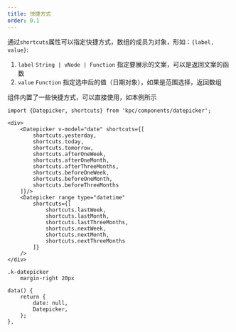 ```yaml
---
title: 快捷方式
order: 0.1
---
```


通过`shortcuts`属性可以指定快捷方式，数组的成员为对象，形如：`{label, value}`:

1. `label` `String | vNode | Function` 指定要展示的文案，可以是返回文案的函数
2. `value` `Function` 指定选中后的值（日期对象），如果是范围选择，返回数组

组件内置了一些快捷方式，可以直接使用，如本例所示

```vdt
import {Datepicker, shortcuts} from 'kpc/components/datepicker';

<div>
    <Datepicker v-model="date" shortcuts={[
        shortcuts.yesterday,
        shortcuts.today,
        shortcuts.tomorrow,
        shortcuts.afterOneWeek,
        shortcuts.afterOneMonth,
        shortcuts.afterThreeMonths,
        shortcuts.beforeOneWeek,
        shortcuts.beforeOneMonth,
        shortcuts.beforeThreeMonths
    ]}/>
    <Datepicker range type="datetime" 
        shortcuts={[
            shortcuts.lastWeek,
            shortcuts.lastMonth,
            shortcuts.lastThreeMonths,
            shortcuts.nextWeek,
            shortcuts.nextMonth,
            shortcuts.nextThreeMonths
        ]}
    />
</div>
```

```styl
.k-datepicker
    margin-right 20px
```

```vue-data
data() {
    return {
        date: null,
        Datepicker,
    };
},
```
